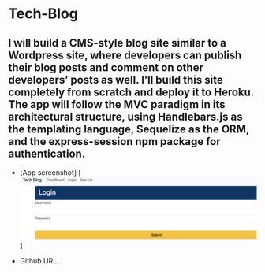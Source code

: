 # Tech-Blog
## I will build a CMS-style blog site similar to a Wordpress site, where developers can publish their blog posts and comment on other developers’ posts as well. I’ll build this site completely from scratch and deploy it to Heroku. The app will follow the MVC paradigm in its architectural structure, using Handlebars.js as the templating language, Sequelize as the ORM, and the express-session npm package for authentication.

- [App screenshot] [![Alt text](<public/images/Screenshot 2023-08-30 at 5.15.22 AM copy.png>)]

- Github URL. 